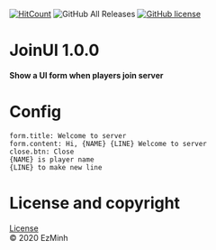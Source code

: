 [![HitCount](http://hits.dwyl.com/EzMinh/JoinUI.svg)](http://hits.dwyl.com/EzMinh/JoinUI)
![GitHub All Releases](https://img.shields.io/github/downloads/ezminh/joinui/total)
[![GitHub license](https://img.shields.io/github/license/EzMinh/ID)](https://github.com/EzMinh/JoinUI/blob/master/LICENSE)

# JoinUI 1.0.0
**Show a UI form when players join server**
# Config
```
form.title: Welcome to server
form.content: Hi, {NAME} {LINE} Welcome to server
close.btn: Close
{NAME} is player name
{LINE} to make new line
```
# License and copyright
[License](https://github.com/EzMinh/JoinUI/blob/master/LICENSE) <br/>
© 2020 EzMinh
